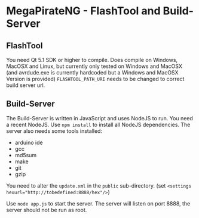 MegaPirateNG - FlashTool and Build-Server
=========================================

FlashTool
---------

You need Qt 5.1 SDK or higher to compile.
Does compile on Windows, MacOSX and Linux, but currently only tested on Windows and MacOSX (and avrdude.exe is currently hardcoded but a Windows and MacOSX Version is provided)
```FLASHTOOL_PATH_URI``` needs to be changed to correct build server url.

Build-Server
------------

The Build-Server is written in JavaScript and uses NodeJS to run. You need a recent NodeJS.
Use ```npm install``` to install all NodeJS dependencies. 
The server also needs some tools installed:
* arduino ide
* gcc
* md5sum
* make
* git
* gzip

You need to alter the ```update.xml``` in the ```public``` sub-directory. (set ```<settings hexurl="http://tobedefined:8888/hex"/>```)

Use ```node app.js``` to start the server. The server will listen on port 8888, the server should not be run as root.

